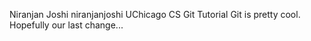 Niranjan Joshi niranjanjoshi
UChicago CS Git Tutorial
Git is pretty cool.
Hopefully our last change...

